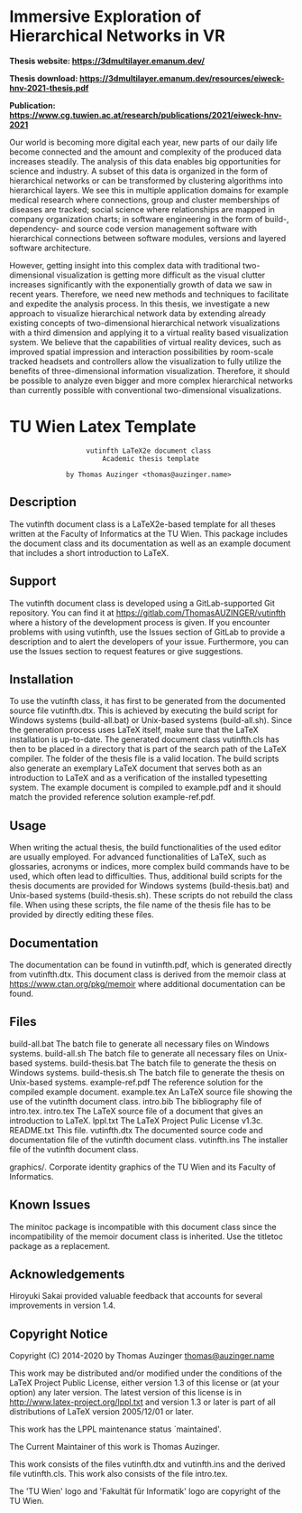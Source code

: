 # Immersive Exploration of Hierarchical Networks in VR

**Thesis website: https://3dmultilayer.emanum.dev/**

**Thesis download: https://3dmultilayer.emanum.dev/resources/eiweck-hnv-2021-thesis.pdf**

**Publication: https://www.cg.tuwien.ac.at/research/publications/2021/eiweck-hnv-2021**

Our world is becoming more digital each year, new parts of our daily life become connected and the amount and complexity of the produced data increases steadily.
The analysis of this data enables big opportunities for science and industry.
A subset of this data is organized in the form of hierarchical networks or can be transformed by clustering algorithms into hierarchical layers. We see this in multiple application domains for example medical research where connections, group and cluster memberships of diseases are tracked; social science where relationships are mapped in company organization charts; in software engineering in the form of build-, dependency- and source code version management software with hierarchical connections between software modules, versions and layered software architecture.

However, getting insight into this complex data with traditional two-dimensional visualization is getting more difficult as the visual clutter increases significantly with the exponentially growth of data we saw in recent years. Therefore, we need new methods and techniques to facilitate and expedite the analysis process.
In this thesis, we investigate a new approach to visualize hierarchical network data by extending already existing concepts of two-dimensional hierarchical network visualizations with a third dimension and applying it to a virtual reality based visualization system. We believe that the capabilities of virtual reality devices, such as improved spatial impression and interaction possibilities by room-scale tracked headsets and controllers allow the visualization to fully utilize the benefits of three-dimensional information visualization. Therefore, it should be possible to analyze even bigger and more complex hierarchical networks than currently possible with conventional two-dimensional visualizations.

# TU Wien Latex Template
                       vutinfth LaTeX2e document class
                           Academic thesis template

                  by Thomas Auzinger <thomas@auzinger.name>


Description
-----------
The vutinfth document class is a LaTeX2e-based template for all theses written
at the Faculty of Informatics at the TU Wien. This package includes the
document class and its documentation as well as an example document that
includes a short introduction to LaTeX.


Support
-------
The vutinfth document class is developed using a GitLab-supported Git
repository. You can find it at
                 https://gitlab.com/ThomasAUZINGER/vutinfth
where a history of the development process is given. If you encounter problems
with using vutinfth, use the Issues section of GitLab to provide a description
and to alert the developers of your issue. Furthermore, you can use the Issues
section to request features or give suggestions.


Installation
------------
To use the vutinfth class, it has first to be generated from the documented
source file vutinfth.dtx. This is achieved by executing the build script for
Windows systems (build-all.bat) or Unix-based systems (build-all.sh). Since the
generation process uses LaTeX itself, make sure that the LaTeX installation is
up-to-date.
The generated document class vutinfth.cls has then to be placed in a directory
that is part of the search path of the LaTeX compiler. The folder of the thesis
file is a valid location.
The build scripts also generate an exemplary LaTeX document that serves both as
an introduction to LaTeX and as a verification of the installed typesetting
system. The example document is compiled to example.pdf and it should match the
provided reference solution example-ref.pdf.


Usage
-----
When writing the actual thesis, the build functionalities of the used editor
are usually employed. For advanced functionalities of LaTeX, such as
glossaries, acronyms or indices, more complex build commands have to be used,
which often lead to difficulties.
Thus, additional build scripts for the thesis documents are provided for
Windows systems (build-thesis.bat) and Unix-based systems (build-thesis.sh).
These scripts do not rebuild the class file.
When using these scripts, the file name of the thesis file has to be provided
by directly editing these files.


Documentation
-------------
The documentation can be found in vutinfth.pdf, which is generated directly
from vutinfth.dtx.
This document class is derived from the memoir class at
                       https://www.ctan.org/pkg/memoir
where additional documentation can be found.


Files
-----
build-all.bat      The batch file to generate all necessary files on Windows
                     systems.
build-all.sh       The batch file to generate all necessary files on Unix-based
                     systems.
build-thesis.bat   The batch file to generate the thesis on Windows systems.
build-thesis.sh    The batch file to generate the thesis on Unix-based systems.
example-ref.pdf    The reference solution for the compiled example document.
example.tex        An LaTeX source file showing the use of the vutinfth
                     document class.
intro.bib          The bibliography file of intro.tex.
intro.tex          The LaTeX source file of a document that gives an
                     introduction to LaTeX.
lppl.txt           The LaTeX Project Pulic License v1.3c.
README.txt         This file.
vutinfth.dtx       The documented source code and documentation file of the
                     vutinfth document class.
vutinfth.ins       The installer file of the vutinfth document class.

graphics/*.*       Corporate identity graphics of the TU Wien and its Faculty
                     of Informatics.


Known Issues
-------------
The minitoc package is incompatible with this document class since the
incompatibility of the memoir document class is inherited. Use the titletoc
package as a replacement.


Acknowledgements
----------------
Hiroyuki Sakai provided valuable feedback that accounts for several
improvements in version 1.4.


Copyright Notice
----------------
Copyright (C) 2014-2020 by Thomas Auzinger <thomas@auzinger.name>

This work may be distributed and/or modified under the
conditions of the LaTeX Project Public License, either version 1.3
of this license or (at your option) any later version.
The latest version of this license is in
  http://www.latex-project.org/lppl.txt
and version 1.3 or later is part of all distributions of LaTeX
version 2005/12/01 or later.

This work has the LPPL maintenance status `maintained'.

The Current Maintainer of this work is Thomas Auzinger.

This work consists of the files vutinfth.dtx and vutinfth.ins
and the derived file vutinfth.cls.
This work also consists of the file intro.tex.

The 'TU Wien' logo and 'Fakultät für Informatik' logo are copyright of the TU
Wien.